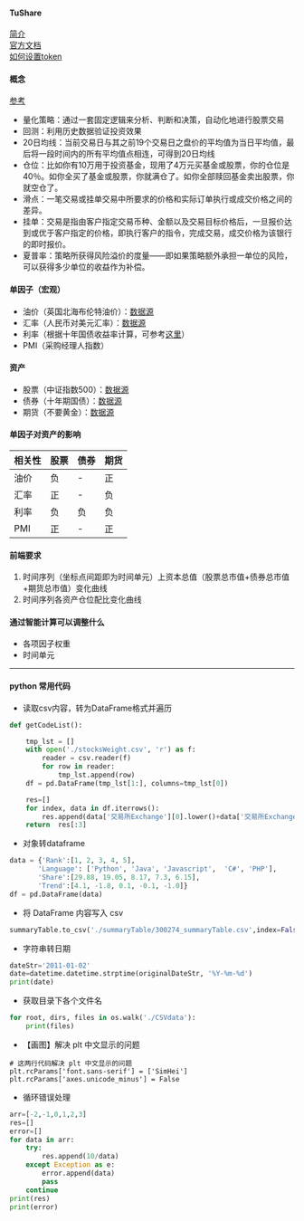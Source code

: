 #### TuShare
[简介](https://github.com/Hanqing1996/TuShare)<br>
[官方文档](http://tushare.org/)<br>
[如何设置token](https://www.zhihu.com/search?type=content&q=Tushare%20token)<br>

#### 概念
[参考](https://www.ricequant.com/api/python/chn#backtest-results-factors)
* 量化策略：通过一套固定逻辑来分析、判断和决策，自动化地进行股票交易
* 回测：利用历史数据验证投资效果
* 20日均线：当前交易日与其之前19个交易日之盘价的平均值为当日平均值，最后将一段时间内的所有平均值点相连，可得到20日均线
* 仓位：比如你有10万用于投资基金，现用了4万元买基金或股票，你的仓位是40％。如你全买了基金或股票，你就满仓了。如你全部赎回基金卖出股票，你就空仓了。
* 滑点：一笔交易或挂单交易中所要求的价格和实际订单执行或成交价格之间的差异。
* 挂单：交易是指由客户指定交易币种、金额以及交易目标价格后，一旦报价达到或优于客户指定的价格，即执行客户的指令，完成交易，成交价格为该银行的即时报价。
* 夏普率：策略所获得风险溢价的度量——即如果策略额外承担一单位的风险，可以获得多少单位的收益作为补偿。
#### 单因子（宏观）
* 油价（英国北海布伦特油价）：[数据源](https://cn.investing.com/commodities/brent-oil-historical-data)
* 汇率（人民币对美元汇率）：[数据源](https://tushare.pro/document/2?doc_id=179)
* 利率（根据十年国债收益率计算，可参考[这里](http://bond.jrj.com.cn/2017/10/24072123274433.shtml)）
* PMI（采购经理人指数）
#### 资产
* 股票（中证指数500）：[数据源](http://tushare.org/classifying.html#id10)
* 债券（十年期国债）：[数据源](https://cn.investing.com/rates-bonds/china-10-year-bond-yield-historical-data)
* 期货（不要黄金）：[数据源](https://tushare.pro/document/2?doc_id=134)
#### 单因子对资产的影响
相关性|股票 | 债券|期货
---- | ----|----|----|
油价 | 负|-|正|
汇率 | 正|-|负
利率 |负|负|负
PMI |正|-|正
#### 前端要求
1. 时间序列（坐标点间距即为时间单元）上资本总值（股票总市值+债券总市值+期货总市值）变化曲线
2. 时间序列各资产仓位配比变化曲线


#### 通过智能计算可以调整什么
* 各项因子权重
* 时间单元

---
#### python 常用代码
* 读取csv内容，转为DataFrame格式并遍历
```python
def getCodeList():

    tmp_lst = []
    with open('./stocksWeight.csv', 'r') as f:
        reader = csv.reader(f)
        for row in reader:
            tmp_lst.append(row)
    df = pd.DataFrame(tmp_lst[1:], columns=tmp_lst[0])

    res=[]
    for index, data in df.iterrows():
        res.append(data['交易所Exchange'][0].lower()+data['交易所Exchange'][2].lower()+'.'+data['成分券代码Constituent Code'].zfill(6))
    return  res[:3]
```
* 对象转dataframe
```python
data = {'Rank':[1, 2, 3, 4, 5],
       'Language': ['Python', 'Java', 'Javascript',  'C#', 'PHP'],
       'Share':[29.88, 19.05, 8.17, 7.3, 6.15],
       'Trend':[4.1, -1.8, 0.1, -0.1, -1.0]}
df = pd.DataFrame(data)
```
* 将 DataFrame 内容写入 csv
```python
summaryTable.to_csv('./summaryTable/300274_summaryTable.csv',index=False)
```
* 字符串转日期
```python
dateStr='2011-01-02'
date=datetime.datetime.strptime(originalDateStr, '%Y-%m-%d')
print(date)
```
* 获取目录下各个文件名
```python
for root, dirs, files in os.walk('./CSVdata'):
    print(files)
```
* 【画图】解决 plt 中文显示的问题
```
# 这两行代码解决 plt 中文显示的问题
plt.rcParams['font.sans-serif'] = ['SimHei']
plt.rcParams['axes.unicode_minus'] = False
```
* 循环错误处理
```python
arr=[-2,-1,0,1,2,3]
res=[]
error=[]
for data in arr:
    try:
        res.append(10/data)
    except Exception as e:
        error.append(data)
        pass
    continue
print(res)
print(error)
```
